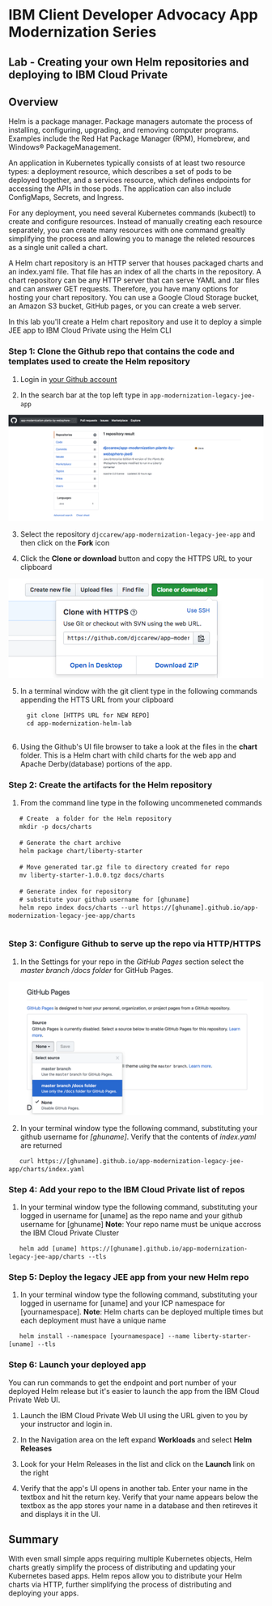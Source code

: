 # IBM Client Developer Advocacy App Modernization Series

## Lab - Creating your own Helm repositories and deploying to IBM Cloud Private 

## Overview 

Helm is a package manager. Package managers automate the process of installing, configuring, upgrading, and removing computer programs. Examples include the Red Hat Package Manager (RPM), Homebrew, and Windows® PackageManagement.

An application in Kubernetes typically consists of at least two resource types: a deployment resource, which describes a set of pods to be deployed together, and a services resource, which defines endpoints for accessing the APIs in those pods. The application can also include ConfigMaps, Secrets, and Ingress.

For any deployment, you need several Kubernetes commands (kubectl) to create and configure resources. Instead of manually creating each resource separately, you can create many resources with one command grealtly simplifying the process and allowing you to manage the releted resources as a single unit called a chart. 

A Helm chart repository is an HTTP server that houses packaged charts and an index.yaml file. That file has an index of all the charts in the repository. A chart repository can be any HTTP server that can serve YAML and .tar files and can answer GET requests. Therefore, you have many options for hosting your chart repository. You can use a Google Cloud Storage bucket, an Amazon S3 bucket, GitHub pages, or you can create a web server.

In this lab you'll create a Helm chart repository and use it to deploy a simple JEE app to IBM Cloud Private using the Helm CLI

### Step 1: Clone the Github repo that contains the code and templates  used to create the Helm repository 

1. Login in [your Github account](https://github.com)

2. In the search bar at the top left type in `app-modernization-legacy-jee-app` 

![Search results](images/ss1.png)

3. Select the repository `djccarew/app-modernization-legacy-jee-app` and then click on the **Fork** icon

4. Click the **Clone or download** button and copy the HTTPS URL to your clipboard

![Clone URL](images/ss3.png)

5. In a terminal window with the git client type in the following commands  appending the HTTS URL from your clipboard

```
     git clone [HTTPS URL for NEW REPO]
     cd app-modernization-helm-lab
     
```
6. Using the Github's UI  file browser to  take a look at the files in the **chart** folder. This is a Helm chart with child charts for the web app and Apache Derby(database)  portions of the app.

### Step 2: Create the artifacts for the Helm repository 

1. From the command line type in the following uncommeneted commands 
```
   # Create  a folder for the Helm repository 
   mkdir -p docs/charts
   
   # Generate the chart archive 
   helm package chart/liberty-starter
   
   # Move generated tar.gz file to directory created for repo 
   mv liberty-starter-1.0.0.tgz docs/charts
   
   # Generate index for repository
   # substitute your github username for [ghuname]
   helm repo index docs/charts --url https://[ghuname].github.io/app-modernization-legacy-jee-app/charts
   
```

### Step 3: Configure Github to serve up the repo via HTTP/HTTPS

1. In the Settings for your repo in the *GitHub Pages* section select the *master branch /docs folder* for GitHub Pages.

![Github Pages](images/ss2.png)

2. In your terminal window type the following command, substituting your github username for *[ghuname]*. Verify that the contents of *index.yaml* are returned
```
   curl https://[ghuname].github.io/app-modernization-legacy-jee-app/charts/index.yaml
```

### Step 4: Add your repo to the IBM Cloud Private list of repos

1. In your terminal window type the following command, substituting your logged in  username for [uname] as the repo name  and your github username for [ghuname]  **Note**: Your repo name must be unique accross the IBM Cloud Private  Cluster 
```
   helm add [uname] https://[ghuname].github.io/app-modernization-legacy-jee-app/charts --tls
```

### Step 5: Deploy the legacy JEE app from your new Helm repo
   
1. In your terminal window type the following command, substituting your logged in  username for [uname] and your ICP namespace for [yournamespace].  **Note**: Helm charts can be deployed multiple  times but each deployment must have a unique name
```
   helm install --namespace [yournamespace] --name liberty-starter-[uname] --tls
```

### Step 6: Launch your deployed app

You can run commands to get the endpoint and port number of your deployed Helm release but it's easier to launch the app from the IBM Cloud Private Web UI.

1. Launch the IBM Cloud Private Web UI using the URL given to you by your instructor and login in.

2. In the Navigation area on the left expand **Workloads** and select **Helm Releases**

3. Look for your Helm Releases in the list and click on the **Launch** link on the right

4. Verify that the app's UI opens in another tab. Enter your name in the textbox  and hit the return key. Verify that your name appears below the textbox as the app stores your name in a  database and then retireves it and displays it in  the UI.
   
## Summary

With even small simple apps requiring   multiple Kubernetes objects,  Helm charts greatly simplify the process of distributing and updating your Kubernetes based apps. Helm repos allow you to distribute your Helm charts via HTTP, further simplifying the process of distributing and deploying your apps.
